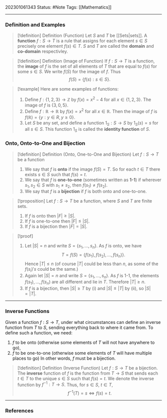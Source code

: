 202301061343
Status: #Note
Tags: [[Mathematics]]

___

### Definition and Examples

>[!definition] Definition (Function)
>Let $S$ and $T$ be [[Sets|sets]]. A **function** $f: S \to T$ is a rule that assigns for each element $s \in S$ precisely one element $f(s) \in T$. $S$ and $T$ are called the **domain** and **co-domain** respectivley.

>[!definition] Definition (Image of Function)
>If $f: S \to T$ is a function, the **image** of $f$ is the set of all elements of $T$ that are equal to $f(s)$ for some $s \in S$. We write $f(S)$ for the image of $f$. Thus $$f(S) = \{f(s) : s \in S\}.$$

>[!example]
>Here are some examples of functions:
>1. Define $f: \{1,2,3\} \to \mathbb{Z}$ by $f(x) = x^2 - 4$ for all $x \in \{1,2,3\}$. The image of $f$ is $\{3,0,5\}$.
>2. Define $f: \mathbb{R} \to \mathbb{R}$ by $f(x) = x^2$ for all $x \in \mathbb{R}$. Then the image of $f$ is $f(\mathbb{R}) = \{y : y \in R, y \geqslant 0\}$.
>3. Let $S$ be any set, and define a function $1_S: S \to S$ by $1_S(s) = s$ for all $s \in S$. This function $1_S$ is called the **identity function** of $S$.


### Onto, Onto-to-One and Bijection

>[!definition] Definition (Onto, One-to-One and Bijection)
>Let $f: S \to T$ be a function
>1. We say that $f$ is **onto** if the image $f(S) = T$. So for each $t \in T$ there exists $s \in S$ such that $f(s) = t$.
>2. We say that $f$ is **one-to-one** (sometimes written as **1-1**) if wherever $s_1, s_2 \in S$ with $s_1 \neq s_2$, then $f(s_1) \neq f(s_2)$.
>3. We say that $f$ is a **bijection** if $f$ is both onto and one-to-one.

>[!proposition]
>Let $f: S \to T$ be a function, where $S$ and $T$ are finite sets.
>1. If $f$ is onto then $|F| \geqslant |S|$.
>2. If $f$ is one-to-one then $|F| \leqslant |S|$.
>3. If $f$ is a bijection then $|F| = |S|$.

>[!proof]
>1. Let $|S| = n$ and write $S = \{s_1, \ldots, s_n\}$. As $f$ is onto, we have $$T = f(S) = \{f(s_1), f(s_2), \ldots, f(s_n)\}.$$ Hence $|T| \leqslant n$ (of course $|T|$ could be less than $n$, as some of the $f(s_i)'s$ could be the same.)
>2. Again let $|S| = n$ and write $S = \{s_1, \ldots, s_n\}$. As $f$ is 1-1, the elements $f(s_1), \ldots, f(s_n)$ are all different and lie in $T$. Therefore $|T| \geqslant n$.
>3. If $f$ is a bijection, then $|S| \geqslant T$ by (i) and $|S| \leqslant |T|$ by (ii), so $|S| = |T|$.
___

### Inverse Functions

Given a function $f: S \to T$, under what circumstances can define an inverse function from $T$ to $S$, sending everything back to where it came from. To define such a function, we need:
1. $f$ to be onto (otherwise some elements of $T$ will not have anywhere to go),
2. $f$ to be one-to-one (otherwise some elements of $T$ will have multiple places to go)
In other words, $f$ must be a bijection.

>[!definition] Definition (Inverse Function)
>Let $f: S \to T$ be a bijection. The **inverse** function of $f$ is the function from $T \to S$ that sends each $t \in T$ to the unique $s \in S$ such that $f(s) = t$. We denote the inverse function by $f^{-1} : T \to S$. Thus, for $s \in S$, $t \in T$, $$f^{-1} (T) = s \iff f(s) = t.$$ 



___
### References